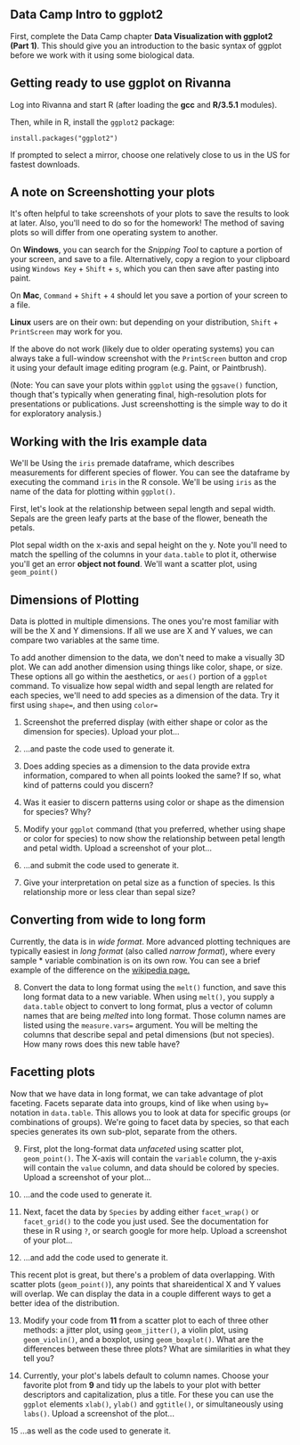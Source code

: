 ## Data Camp Intro to ggplot2

First, complete the Data Camp chapter **Data Visualization with ggplot2 (Part 1)**. This should give you an introduction to the basic syntax of ggplot before we work with it using some biological data.

## Getting ready to use ggplot on Rivanna

Log into Rivanna and start R (after loading the **gcc** and **R/3.5.1** modules).

Then, while in R, install the `ggplot2` package:

```
install.packages("ggplot2")
```

If prompted to select a mirror, choose one relatively close to us in the US for fastest downloads.

## A note on Screenshotting your plots

It's often helpful to take screenshots of your plots to save the results to look at later. Also, you'll need to do so for the homework! The method of saving plots so will differ from one operating system to another.

On **Windows**, you can search for the *Snipping Tool* to capture a portion of your screen, and save to a file. Alternatively, copy a region to your clipboard using `Windows Key` + `Shift` + `s`, which you can then save after pasting into paint.

On **Mac**, `Command` + `Shift` + `4` should let you save a portion of your screen to a file.

**Linux** users are on their own: but depending on your distribution, `Shift` + `PrintScreen` may work for you.

If the above do not work (likely due to older operating systems) you can always take a full-window screenshot with the `PrintScreen` button and crop it using your default image editing program (e.g. Paint, or Paintbrush).

(Note: You can save your plots within `ggplot` using the `ggsave()` function, though that's typically when generating final, high-resolution plots for presentations or publications. Just screenshotting is the simple way to do it for exploratory analysis.)

## Working with the **Iris** example data

We'll be Using the `iris` premade dataframe, which describes measurements for different species of flower. You can see the dataframe by executing the command `iris` in the R console. We'll be using `iris` as the name of the data for plotting within `ggplot()`.

First, let's look at the relationship between sepal length and sepal width. Sepals are the green leafy parts at the base of the flower, beneath the petals.

Plot sepal width on the x-axis and sepal height on the y. Note you'll need to match the spelling of the columns in your `data.table` to plot it, otherwise you'll get an error **object not found**. We'll want a scatter plot, using `geom_point()`

## Dimensions of Plotting

Data is plotted in multiple dimensions. The ones you're most familiar with will be the X and Y dimensions. If all we use are X and Y values, we can compare two variables at the same time.

To add another dimension to the data, we don't need to make a visually 3D plot. We can add another dimension using things like color, shape, or size. These options all go within the aesthetics, or `aes()` portion of a `ggplot` command. To visualize how sepal width and sepal length are related for each species, we'll need to add species as a dimension of the data. Try it first using `shape=`, and then using `color=`

1. Screenshot the preferred display (with either shape or color as the dimension for species). Upload your plot...

2. ...and paste the code used to generate it.

3. Does adding species as a dimension to the data provide extra information, compared to when all points looked the same? If so, what kind of patterns could you discern?

4. Was it easier to discern patterns using color or shape as the dimension for species? Why?

5. Modify your `ggplot` command (that you preferred, whether using shape or color for species) to now show the relationship between petal length and petal width. Upload a screenshot of your plot...

6. ...and submit the code used to generate it.

7. Give your interpretation on petal size as a function of species. Is this relationship more or less clear than sepal size?

## Converting from wide to long form

Currently, the data is in *wide format*. More advanced plotting techniques are typically easiest in *long format* (also called *narrow format*), where every sample * variable combination is on its own row. You can see a brief example of the difference on the [wikipedia page.](https://en.wikipedia.org/wiki/Wide_and_narrow_data)

8. Convert the data to long format using the `melt()` function, and save this long format data to a new variable. When using `melt()`, you supply a `data.table` object to convert to long format, plus a vector of column names that are being *melted* into long format. Those column names are listed using the `measure.vars=` argument. You will be melting the columns that describe sepal and petal dimensions (but not species). How many rows does this new table have?

## Facetting plots

Now that we have data in long format, we can take advantage of plot faceting. Facets separate data into groups, kind of like when using `by=` notation in `data.table`. This allows you to look at data for specific groups (or combinations of groups). We're going to facet data by species, so that each species generates its own sub-plot, separate from the others.

9. First, plot the long-format data *unfaceted* using scatter plot, `geom_point()`. The X-axis will contain the `variable` column, the y-axis will contain the `value` column, and data should be colored by species. Upload a screenshot of your plot...

10. ...and the code used to generate it.

11. Next, facet the data by `Species` by adding either `facet_wrap()` or `facet_grid()` to the code you just used. See the documentation for these in R using `?`, or search google for more help. Upload a screenshot of your plot...

12. ...and add the code used to generate it.

This recent plot is great, but there's a problem of data overlapping. With scatter plots (`geom_point()`), any points that shareidentical X and Y values will overlap. We can display the data in a couple different ways to get a better idea of the distribution.

13. Modify your code from **11** from a scatter plot to each of three other methods: a jitter plot, using `geom_jitter()`, a violin plot, using `geom_violin()`, and a boxplot, using `geom_boxplot()`. What are the differences between these three plots? What are similarities in what they tell you?

14. Currently, your plot's labels default to column names. Choose your favorite plot from **9** and tidy up the labels to your plot with better descriptors and capitalization, plus a title. For these you can use the `ggplot` elements `xlab()`, `ylab()` and `ggtitle()`, or simultaneously using `labs()`. Upload a screenshot of the plot...

15 ...as well as the code used to generate it.
